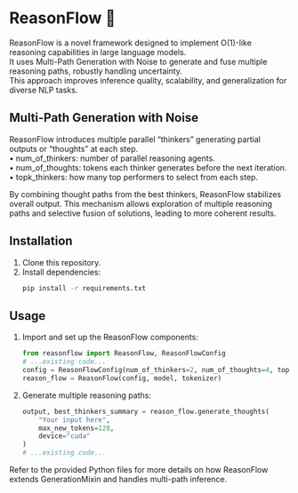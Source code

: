 # ReasonFlow 🧠

ReasonFlow is a novel framework designed to implement O(1)-like reasoning capabilities in large language models.  
It uses Multi-Path Generation with Noise to generate and fuse multiple reasoning paths, robustly handling uncertainty.  
This approach improves inference quality, scalability, and generalization for diverse NLP tasks.

## Multi-Path Generation with Noise
ReasonFlow introduces multiple parallel “thinkers” generating partial outputs or “thoughts” at each step.  
• num_of_thinkers: number of parallel reasoning agents.  
• num_of_thoughts: tokens each thinker generates before the next iteration.  
• topk_thinkers: how many top performers to select from each step.  

By combining thought paths from the best thinkers, ReasonFlow stabilizes overall output. This mechanism allows exploration of multiple reasoning paths and selective fusion of solutions, leading to more coherent results.

## Installation

1. Clone this repository.  
2. Install dependencies:  
   ```bash
   pip install -r requirements.txt
   ```

## Usage

1. Import and set up the ReasonFlow components:  
   ```python
   from reasonflow import ReasonFlow, ReasonFlowConfig
   # ...existing code...
   config = ReasonFlowConfig(num_of_thinkers=2, num_of_thoughts=4, topk_thinkers=1)
   reason_flow = ReasonFlow(config, model, tokenizer)
   ```
2. Generate multiple reasoning paths:
   ```python
   output, best_thinkers_summary = reason_flow.generate_thoughts(
       "Your input here",
       max_new_tokens=128,
       device="cuda"
   )
   # ...existing code...
   ```

Refer to the provided Python files for more details on how ReasonFlow extends GenerationMixin and handles multi-path inference.
